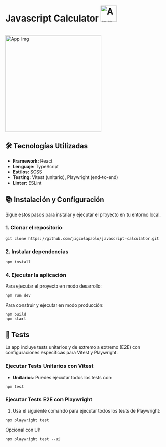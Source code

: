 # Javascript Calculator <img src="https://github.com/user-attachments/assets/c6654a8f-fd1f-4545-920f-bf532eabb447" alt="App Logo" width="50" height="50" />
<br>
<img src="https://github.com/user-attachments/assets/82b7c38e-8fb7-40dc-b210-e50a75cc3aa4" alt="App Img" width="300" height="300" />

## 🛠️ Tecnologías Utilizadas

- **Framework:** React
- **Lenguaje:** TypeScript
- **Estilos:** SCSS
- **Testing:** Vitest (unitario), Playwright (end-to-end)
- **Linter:** ESLint

## 📚 Instalación y Configuración

Sigue estos pasos para instalar y ejecutar el proyecto en tu entorno local.

### 1. Clonar el repositorio

````
git clone https://github.com/jigcolapaolo/javascript-calculator.git
````

### 2. Instalar dependencias

```
npm install
````

### 4. Ejecutar la aplicación

Para ejecutar el proyecto en modo desarrollo:

````
npm run dev
````

Para construir y ejecutar en modo producción:

````
npm build
npm start
````

## 🧪 Tests

La app incluye tests unitarios y de extremo a extremo (E2E) con configuraciones específicas para Vitest y Playwright.

### Ejecutar Tests Unitarios con Vitest

- **Unitarios**: Puedes ejecutar todos los tests con:
````
npm test
````

### Ejecutar Tests E2E con Playwright

1. Usa el siguiente comando para ejecutar todos los tests de Playwright:
````
npx playwright test
````
Opcional con UI:
````
npx playwright test --ui
````
